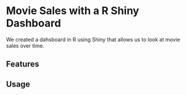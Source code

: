 # Movie Sales with a R Shiny Dashboard

We created a dahsboard in R using Shiny that allows us to look at movie sales over time.

## Features

## Usage
